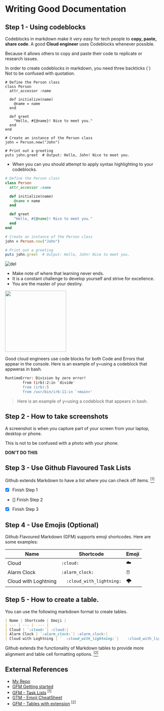 # Writing Good Documentation

## Step 1 - Using codeblocks

Codeblocks in markdown make it *very easy* for tech people to **copy, paste, share code**. 
A good __Cloud engineer__ uses Codeblocks whenever possible.

Because it allows others to copy and paste their code to replicate or research issues.

In order to create codeblocks in markdown, you need three backticks (`)
Not to be confused with quotation.
```
# Define the Person class
class Person
  attr_accessor :name

  def initialize(name)
    @name = name
  end

  def greet
    "Hello, #{@name}! Nice to meet you."
  end
end

# Create an instance of the Person class
john = Person.new("John")

# Print out a greeting
puts john.greet  # Output: Hello, John! Nice to meet you.

```
- When you can you should attempt to apply syntax highlighting to your codeblocks.

```ruby
# Define the Person class
class Person
  attr_accessor :name

  def initialize(name)
    @name = name
  end

  def greet
    "Hello, #{@name}! Nice to meet you."
  end
end

# Create an instance of the Person class
john = Person.new("John")

# Print out a greeting
puts john.greet  # Output: Hello, John! Nice to meet you.

```

![del](https://github.com/SerVErThread/github-docs-example/assets/24904136/dfab5c3c-ae18-4e63-a1a6-51e1f0bcd31f)

- Make note of where that learning never ends.
- It is a constant challenge to develop yourself and strive for excellence.
- You are the master of your destiny.

<img width="200px" src="https://github.com/SerVErThread/github-docs-example/assets/24904136/dfab5c3c-ae18-4e63-a1a6-51e1f0bcd31f" />

Good cloud engineers use code blocks for both Code and Errors that appear in the console.
Here is an example of y=using a codeblock that appweras in bash.

```bash
RuntimeError: Division by zero error!
        from (irb):2:in `divide'
        from (irb):5
        from /usr/bin/irb:11:in `<main>'
```
> Here is an example of y=using a codeblock that appears in bash.

## Step 2 - How to take screenshots

A screenshot is when you capture part of your screen from your laptop, desktop or phone.

This is not to be confused with a photo with your phone.

**DON'T DO THIS**


## Step 3 - Use Github Flavoured Task Lists

Github extends Markdown to have a list where you can check off items.  [<sup>[1]</sup>](#external-references)

- [x] Finish Step 1
- [] Finish Step 2
- [x] Finish Step 3

## Step 4 - Use Emojis (Optional)

Github Flavoured Markdown (GFM) supports emoji shortcodes.
Here are some examples:

| Name | Shortcode | Emoji |
| --- | --- |  --- |
| Cloud | `:cloud:`| :cloud:|
| Alarm Clock | `:alarm_clock:`| :alarm_clock:|
| Cloud with Loghtning | `	:cloud_with_lightning:`|	:cloud_with_lightning:|

## Step 5 - How to create a table.

You can use the following markdown format to create tables.

```md
| Name | Shortcode | Emoji |
| --- | --- |  --- |
| Cloud | `:cloud:`| :cloud:|
| Alarm Clock | `:alarm_clock:`| :alarm_clock:|
| Cloud with Loghtning | `	:cloud_with_lightning:`|	:cloud_with_lightning:|
```
Github extends the functionality of Markdown tables to provide more alignment and table cell formatting options. [<sup>[2]</sup>](#external-references)

## External References

- [My Repo](https://github.com/SerVErThread/github-docs-example/edit/main/README.md)
- [GFM Getting started](https://docs.github.com/en/get-started/writing-on-github/getting-started-with-writing-and-formatting-on-github/basic-writing-and-formatting-syntax)
- [GFM - Task Lists](https://docs.github.com/en/get-started/writing-on-github/getting-started-with-writing-and-formatting-on-github/basic-writing-and-formatting-syntax) <sup>[1]</sup>
- [GTM - Emoji CheatSheet](https://github.com/ikatyang/emoji-cheat-sheet)
- [GFM - Tables with extension](https://github.github.com/gfm/#tables-extension-) <sup>[2]</sup>

